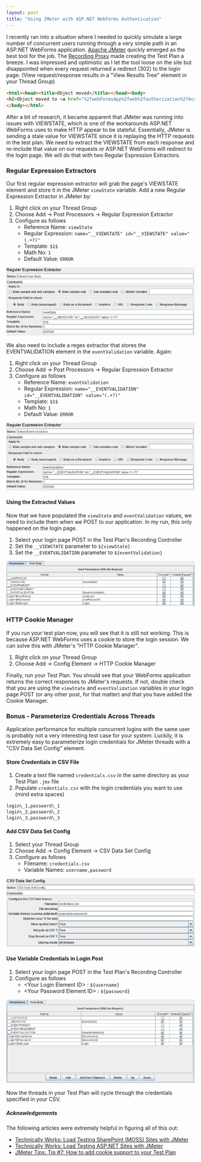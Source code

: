 ```yaml
---
layout: post
title: "Using JMeter with ASP.NET WebForms Authentication"
---
```


I recently ran into a situation where I needed to quickly simulate a large number of concurrent users running through a very simple path in an ASP.NET WebForms application.  [Apache JMeter](http://jmeter.apache.org/) quickly emerged as the best tool for the job.  The [Recording Proxy](http://jmeter.apache.org/usermanual/jmeter_proxy_step_by_step.pdf) made creating the Test Plan a breeze.  I was impressed and optimistic as I let the tool loose on the site but disappointed when every request returned a redirect (302) to the login page. (View request/response results in a "View Results Tree" element in your Thread Group)

``` html
<html><head><title>Object moved</title></head><body>
<h2>Object moved to <a href="%2fwebFormsApp%2fweb%2fauthorization%2fAccess.aspx">here</a>.</h2>
</body></html>
```

After a bit of research, it became apparent that JMeter was running into issues with VIEWSTATE, which is one of the workarounds ASP.NET WebForms uses to make HTTP appear to be stateful.  Essentially, JMeter is sending a stale value for VIEWSTATE since it is replaying the HTTP requests in the test plan.  We need to extract the VIEWSTATE from each response and re-include that value on our requests or ASP.NET WebForms will redirect to the login page.  We will do that with two Regular Expression Extractors.

### Regular Expression Extractors
Our first regular expression extractor will grab the page's VIEWSTATE element and store it in the JMeter `viewState` variable.  Add a new Regular Expression Extractor in JMeter by:

1. Right click on your Thread Group
2. Choose Add -> Post Processors -> Regular Expression Extractor
3. Configure as follows
    - Reference Name: `viewState`
    - Regular Expression: `name="__VIEWSTATE" id="__VIEWSTATE" value="(.+?)"`
    - Template: `$1$`
    - Math No: `1`
    - Default Value: `ERROR`

![VIEWSTATE Regular Expression Extractor](/images/regular_expression_extractor_viewstate.jpg)

We also need to include a regex extractor that stores the EVENTVALIDATION element in the `eventValidation` variable.  Again:

1. Right click on your Thread Group
2. Choose Add -> Post Processors -> Regular Expression Extractor
3. Configure as follows
    - Reference Name: `eventValidation`
    - Regular Expression: `name="__EVENTVALIDATION" id="__EVENTVALIDATION" value="(.+?)"`
    - Template: `$1$`
    - Math No: `1`
    - Default Value: `ERROR`

![EVENTVALIDATION Regular Expression Extractor](/images/regular_expression_extractor_eventvalidation.jpg)

#### Using the Extracted Values
Now that we have populated the `viewState` and `eventValidation` values, we need to include them when we POST to our application.  In my run, this only happened on the login page.

1. Select your login page POST in the Test Plan's Recording Controller
2. Set the `__VIEWSTATE` parameter to `${viewState}`
3. Set the `__EVENTVALIDATION` parameter to `${eventValidation}`

![Login POST Configuration](/images/login_post_configuration.jpg)

### HTTP Cookie Manager
If you run your test plan now, you will see that it is still not working.  This is because ASP.NET WebForms uses a cookie to store the login session.  We can solve this with JMeter's "HTTP Cookie Manager".

1. Right click on your Thread Group
2. Choose Add -> Config Element -> HTTP Cookie Manager

Finally, run your Test Plan.  You should see that your WebForms application returns the correct responses to JMeter's requests.  If not, double check that you are using the `viewState` and `eventValidation` variables in your login page POST (or any other post, for that matter) and that you have added the Cookie Manager.

### Bonus - Parameterize Credentials Across Threads
Application performance for multiple concurrent logins with the same user is probably not a very interesting test case for your system.  Luckily, it is extremely easy to parameterize login credentials for JMeter threads with a "CSV Data Set Config" element.

#### Store Credentials in CSV File
1. Create a text file named `credentials.csv` in the same directory as your Test Plan `.jmx` file
2. Populate `credentials.csv` with the login credentials you want to use (mind extra spaces)

```
login\_1,password\_1
login\_2,password\_2
login\_3,password\_3
```

#### Add CSV Data Set Config
1. Select your Thread Group
2. Choose Add -> Config Element -> CSV Data Set Config
3. Configure as follows
    - Filename: `credentials.csv`
    - Variable Names: `username,password`

![CSV Data Set Config](/images/csv_data_set_config.jpg)

#### Use Variable Credentials in Login Post
1. Select your login page POST in the Test Plan's Recording Controller
2. Configure as follows
    - \<Your Login Element ID\> : `${username}`
    - \<Your Password Element ID\> : `${password}`

![Login POST Configuration with username, password Variables](/images/login_post_configuration_credentials.jpg)

Now the threads in your Test Plan will cycle through the credentials specified in your CSV.

##### Acknowledgements
The following articles were extremely helpful in figuring all of this out:

- [Technically Works: Load Testing SharePoint (MOSS) Sites with JMeter](http://blog.technicallyworks.com/2009/06/load-testing-aspnet-with-jmeter.html)
- [Technically Works: Load Testing ASP.NET Sites with JMeter](http://blog.technicallyworks.com/2009/06/load-testing-aspnet-sites-with-jmeter.html)
- [JMeter Tips: Tip #7: How to add cookie support to your Test Plan](http://jmeter-tips.blogspot.com/2010/02/tip-7-how-to-add-cookies-support-to.html)

